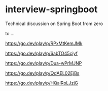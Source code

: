 # interview-springboot
Technical discussion on Spring Boot from zero

 to ...


https://go.dev/play/p/RPxMtKemJMk

https://go.dev/play/p/6abTO45cjyf


https://go.dev/play/p/Dua-wPrMJNP

https://go.dev/play/p/QdAEL02EjBs

https://go.dev/play/p/HQalRoLJzjG
